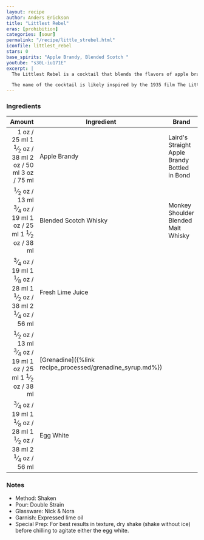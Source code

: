 ```yaml
---
layout: recipe
author: Anders Erickson
title: "Littlest Rebel"
eras: [prohibition]
categories: [sour]
permalink: "/recipe/little_strebel.html"
iconfile: littlest_rebel
stars: 0
base_spirits: "Apple Brandy, Blended Scotch "
youtube: "s30L-iu171E"
excerpt: |
  The Littlest Rebel is a cocktail that blends the flavors of apple brandy, Scotch whisky, lime juice, and grenadine. It's a complex and refreshing drink with a smoky and fruity profile. Some bartenders also add egg white to create a frothy texture.<br><br>

  The name of the cocktail is likely inspired by the 1935 film The Littlest Rebel starring Shirley Temple.
---
```


### Ingredients

|  Amount | Ingredient                                      | Brand                                         |
| ------: | ----------------------------------------------- | --------------------------------------------- |
|    <span class="onex active">1 oz  / 25 ml</span> <span class="onehalfx">1 <sup>1</sup>&frasl;<sub>2</sub> oz  / 38 ml</span> <span class="twox">2 oz  / 50 ml</span> <span class="threex">3 oz  / 75 ml</span>| Apple Brandy                                    | Laird's Straight Apple Brandy Bottled in Bond |
|  <span class="onex active"> <sup>1</sup>&frasl;<sub>2</sub> oz  / 13 ml</span> <span class="onehalfx"> <sup>3</sup>&frasl;<sub>4</sub> oz  / 19 ml</span> <span class="twox">1 oz  / 25 ml</span> <span class="threex">1 <sup>1</sup>&frasl;<sub>2</sub> oz  / 38 ml</span>| Blended Scotch Whisky                           | Monkey Shoulder Blended Malt Whisky           |
| <span class="onex active"> <sup>3</sup>&frasl;<sub>4</sub> oz  / 19 ml</span> <span class="onehalfx">1 <sup>1</sup>&frasl;<sub>8</sub> oz  / 28 ml</span> <span class="twox">1 <sup>1</sup>&frasl;<sub>2</sub> oz  / 38 ml</span> <span class="threex">2 <sup>1</sup>&frasl;<sub>4</sub> oz  / 56 ml</span>| Fresh Lime Juice                                |
|  <span class="onex active"> <sup>1</sup>&frasl;<sub>2</sub> oz  / 13 ml</span> <span class="onehalfx"> <sup>3</sup>&frasl;<sub>4</sub> oz  / 19 ml</span> <span class="twox">1 oz  / 25 ml</span> <span class="threex">1 <sup>1</sup>&frasl;<sub>2</sub> oz  / 38 ml</span>| [Grenadine]({%link recipe_processed/grenadine_syrup.md%}) |
| <span class="onex active"> <sup>3</sup>&frasl;<sub>4</sub> oz  / 19 ml</span> <span class="onehalfx">1 <sup>1</sup>&frasl;<sub>8</sub> oz  / 28 ml</span> <span class="twox">1 <sup>1</sup>&frasl;<sub>2</sub> oz  / 38 ml</span> <span class="threex">2 <sup>1</sup>&frasl;<sub>4</sub> oz  / 56 ml</span>| Egg White                                       |

### Notes

- Method: Shaken
- Pour: Double Strain
- Glassware: Nick & Nora
- Garnish: Expressed lime oil
- Special Prep: For best results in texture, dry shake (shake without ice) before chilling to agitate either the egg white.

    
<script type="application/ld+json">
{
  "@context": "https://schema.org",
  "@type": "Recipe",
  "author": "{{ page.author }}",
  "description": "{{ page.excerpt | strip_html | replace: '"', "'" }}",
  "image": "{% for ingredient in site.data[page.iconfile].images.ingredient limit: 1 %}{{ ingredient.url }}{% endfor %}",
  "recipeIngredient": [  " 1 oz Apple Brandy ",
  " 0.5 oz Blended Scotch Whisky",
  "0.75 oz Fresh Lime Juice ",
  " 0.5 oz Grenadine",
  "0.75 oz Egg White"],
  "name": "{{ page.title }}",
  "recipeInstructions": "  {
    '': 'HowToStep',
    'text': '- Method: Shaken
'
  },  {
    '': 'HowToStep',
    'text': '- Pour: Double Strain
'
  },  {
    '': 'HowToStep',
    'text': '- Glassware: Nick & Nora
'
  },  {
    '': 'HowToStep',
    'text': '- Garnish: Expressed lime oil
'
  },  {
    '': 'HowToStep',
    'text': '- Special Prep: For best results in texture, dry shake (shake without ice) before chilling to agitate either the egg white.
'
  }",
  "recipeYield": "1 cocktail"
}
</script>

    